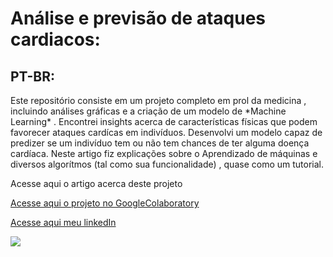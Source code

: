 # Análise e previsão de ataques cardiacos:

## PT-BR:
<p> 
Este repositório consiste em um projeto completo em prol da medicina , incluindo análises gráficas e a criação de um modelo de *Machine Learning* . Encontrei insights acerca de características físicas que podem favorecer ataques cardícas em indivíduos. Desenvolvi um modelo capaz de predizer se um indivíduo tem ou não tem chances de ter alguma doença cardíaca. Neste artigo fiz explicações sobre o Aprendizado de máquinas e diversos algorítmos (tal como sua funcionalidade) , quase como um tutorial.
</p>

<p>Acesse aqui o artigo acerca deste projeto</p>
<p><a href="https://github.com/LuisMig-code/Analise-e-previsao-de-ataques-cardiacos/blob/main/An%C3%A1lise_e_previs%C3%A3o_de_ataques_card%C3%ADacos.ipynb"> Acesse aqui o projeto no GoogleColaboratory </a></p>
<p><a href="www.linkedin.com/in/luis-miguel-code">Acesse aqui meu linkedIn</a></p>


<img src="https://images.pexels.com/photos/5340270/pexels-photo-5340270.jpeg?auto=compress&cs=tinysrgb&dpr=1&w=500">
